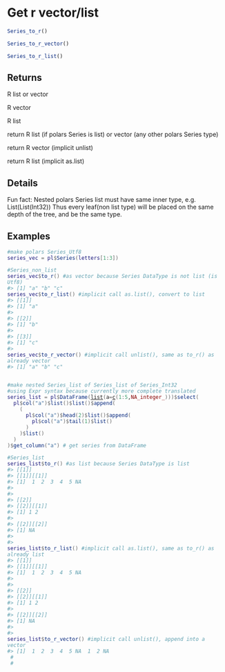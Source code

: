 # Get r vector/list

```r
Series_to_r()

Series_to_r_vector()

Series_to_r_list()
```

## Returns

R list or vector

R vector

R list

return R list (if polars Series is list) or vector (any other polars Series type)

return R vector (implicit unlist)

return R list (implicit as.list)

## Details

Fun fact: Nested polars Series list must have same inner type, e.g. List(List(Int32)) Thus every leaf(non list type) will be placed on the same depth of the tree, and be the same type.

## Examples

<pre class='r-example'><code><span class='r-in'><span><span class='co'>#make polars Series_Utf8</span></span></span>
<span class='r-in'><span><span class='va'>series_vec</span> <span class='op'>=</span> <span class='va'>pl</span><span class='op'>$</span><span class='fu'>Series</span><span class='op'>(</span><span class='va'>letters</span><span class='op'>[</span><span class='fl'>1</span><span class='op'>:</span><span class='fl'>3</span><span class='op'>]</span><span class='op'>)</span></span></span>
<span class='r-in'><span></span></span>
<span class='r-in'><span><span class='co'>#Series_non_list</span></span></span>
<span class='r-in'><span><span class='va'>series_vec</span><span class='op'>$</span><span class='fu'>to_r</span><span class='op'>(</span><span class='op'>)</span> <span class='co'>#as vector because Series DataType is not list (is Utf8)</span></span></span>
<span class='r-out co'><span class='r-pr'>#&gt;</span> [1] "a" "b" "c"</span>
<span class='r-in'><span><span class='va'>series_vec</span><span class='op'>$</span><span class='fu'>to_r_list</span><span class='op'>(</span><span class='op'>)</span> <span class='co'>#implicit call as.list(), convert to list</span></span></span>
<span class='r-out co'><span class='r-pr'>#&gt;</span> [[1]]</span>
<span class='r-out co'><span class='r-pr'>#&gt;</span> [1] "a"</span>
<span class='r-out co'><span class='r-pr'>#&gt;</span> </span>
<span class='r-out co'><span class='r-pr'>#&gt;</span> [[2]]</span>
<span class='r-out co'><span class='r-pr'>#&gt;</span> [1] "b"</span>
<span class='r-out co'><span class='r-pr'>#&gt;</span> </span>
<span class='r-out co'><span class='r-pr'>#&gt;</span> [[3]]</span>
<span class='r-out co'><span class='r-pr'>#&gt;</span> [1] "c"</span>
<span class='r-out co'><span class='r-pr'>#&gt;</span> </span>
<span class='r-in'><span><span class='va'>series_vec</span><span class='op'>$</span><span class='fu'>to_r_vector</span><span class='op'>(</span><span class='op'>)</span> <span class='co'>#implicit call unlist(), same as to_r() as already vector</span></span></span>
<span class='r-out co'><span class='r-pr'>#&gt;</span> [1] "a" "b" "c"</span>
<span class='r-in'><span></span></span>
<span class='r-in'><span></span></span>
<span class='r-in'><span><span class='co'>#make nested Series_list of Series_list of Series_Int32</span></span></span>
<span class='r-in'><span><span class='co'>#using Expr syntax because currently more complete translated</span></span></span>
<span class='r-in'><span><span class='va'>series_list</span> <span class='op'>=</span> <span class='va'>pl</span><span class='op'>$</span><span class='fu'>DataFrame</span><span class='op'>(</span><span class='fu'><a href='https://rdrr.io/r/base/list.html'>list</a></span><span class='op'>(</span>a<span class='op'>=</span><span class='fu'><a href='https://rdrr.io/r/base/c.html'>c</a></span><span class='op'>(</span><span class='fl'>1</span><span class='op'>:</span><span class='fl'>5</span>,<span class='cn'>NA_integer_</span><span class='op'>)</span><span class='op'>)</span><span class='op'>)</span><span class='op'>$</span><span class='fu'>select</span><span class='op'>(</span></span></span>
<span class='r-in'><span>  <span class='va'>pl</span><span class='op'>$</span><span class='fu'>col</span><span class='op'>(</span><span class='st'>"a"</span><span class='op'>)</span><span class='op'>$</span><span class='fu'>list</span><span class='op'>(</span><span class='op'>)</span><span class='op'>$</span><span class='fu'>list</span><span class='op'>(</span><span class='op'>)</span><span class='op'>$</span><span class='fu'>append</span><span class='op'>(</span></span></span>
<span class='r-in'><span>    <span class='op'>(</span></span></span>
<span class='r-in'><span>      <span class='va'>pl</span><span class='op'>$</span><span class='fu'>col</span><span class='op'>(</span><span class='st'>"a"</span><span class='op'>)</span><span class='op'>$</span><span class='fu'>head</span><span class='op'>(</span><span class='fl'>2</span><span class='op'>)</span><span class='op'>$</span><span class='fu'>list</span><span class='op'>(</span><span class='op'>)</span><span class='op'>$</span><span class='fu'>append</span><span class='op'>(</span></span></span>
<span class='r-in'><span>        <span class='va'>pl</span><span class='op'>$</span><span class='fu'>col</span><span class='op'>(</span><span class='st'>"a"</span><span class='op'>)</span><span class='op'>$</span><span class='fu'>tail</span><span class='op'>(</span><span class='fl'>1</span><span class='op'>)</span><span class='op'>$</span><span class='fu'>list</span><span class='op'>(</span><span class='op'>)</span></span></span>
<span class='r-in'><span>      <span class='op'>)</span></span></span>
<span class='r-in'><span>    <span class='op'>)</span><span class='op'>$</span><span class='fu'>list</span><span class='op'>(</span><span class='op'>)</span></span></span>
<span class='r-in'><span>  <span class='op'>)</span></span></span>
<span class='r-in'><span><span class='op'>)</span><span class='op'>$</span><span class='fu'>get_column</span><span class='op'>(</span><span class='st'>"a"</span><span class='op'>)</span> <span class='co'># get series from DataFrame</span></span></span>
<span class='r-in'><span></span></span>
<span class='r-in'><span><span class='co'>#Series_list</span></span></span>
<span class='r-in'><span><span class='va'>series_list</span><span class='op'>$</span><span class='fu'>to_r</span><span class='op'>(</span><span class='op'>)</span> <span class='co'>#as list because Series DataType is list</span></span></span>
<span class='r-out co'><span class='r-pr'>#&gt;</span> [[1]]</span>
<span class='r-out co'><span class='r-pr'>#&gt;</span> [[1]][[1]]</span>
<span class='r-out co'><span class='r-pr'>#&gt;</span> [1]  1  2  3  4  5 NA</span>
<span class='r-out co'><span class='r-pr'>#&gt;</span> </span>
<span class='r-out co'><span class='r-pr'>#&gt;</span> </span>
<span class='r-out co'><span class='r-pr'>#&gt;</span> [[2]]</span>
<span class='r-out co'><span class='r-pr'>#&gt;</span> [[2]][[1]]</span>
<span class='r-out co'><span class='r-pr'>#&gt;</span> [1] 1 2</span>
<span class='r-out co'><span class='r-pr'>#&gt;</span> </span>
<span class='r-out co'><span class='r-pr'>#&gt;</span> [[2]][[2]]</span>
<span class='r-out co'><span class='r-pr'>#&gt;</span> [1] NA</span>
<span class='r-out co'><span class='r-pr'>#&gt;</span> </span>
<span class='r-out co'><span class='r-pr'>#&gt;</span> </span>
<span class='r-in'><span><span class='va'>series_list</span><span class='op'>$</span><span class='fu'>to_r_list</span><span class='op'>(</span><span class='op'>)</span> <span class='co'>#implicit call as.list(), same as to_r() as already list</span></span></span>
<span class='r-out co'><span class='r-pr'>#&gt;</span> [[1]]</span>
<span class='r-out co'><span class='r-pr'>#&gt;</span> [[1]][[1]]</span>
<span class='r-out co'><span class='r-pr'>#&gt;</span> [1]  1  2  3  4  5 NA</span>
<span class='r-out co'><span class='r-pr'>#&gt;</span> </span>
<span class='r-out co'><span class='r-pr'>#&gt;</span> </span>
<span class='r-out co'><span class='r-pr'>#&gt;</span> [[2]]</span>
<span class='r-out co'><span class='r-pr'>#&gt;</span> [[2]][[1]]</span>
<span class='r-out co'><span class='r-pr'>#&gt;</span> [1] 1 2</span>
<span class='r-out co'><span class='r-pr'>#&gt;</span> </span>
<span class='r-out co'><span class='r-pr'>#&gt;</span> [[2]][[2]]</span>
<span class='r-out co'><span class='r-pr'>#&gt;</span> [1] NA</span>
<span class='r-out co'><span class='r-pr'>#&gt;</span> </span>
<span class='r-out co'><span class='r-pr'>#&gt;</span> </span>
<span class='r-in'><span><span class='va'>series_list</span><span class='op'>$</span><span class='fu'>to_r_vector</span><span class='op'>(</span><span class='op'>)</span> <span class='co'>#implicit call unlist(), append into a vector</span></span></span>
<span class='r-out co'><span class='r-pr'>#&gt;</span> [1]  1  2  3  4  5 NA  1  2 NA</span>
<span class='r-in'><span> <span class='co'>#</span></span></span>
<span class='r-in'><span> <span class='co'>#</span></span></span>
 </code></pre>